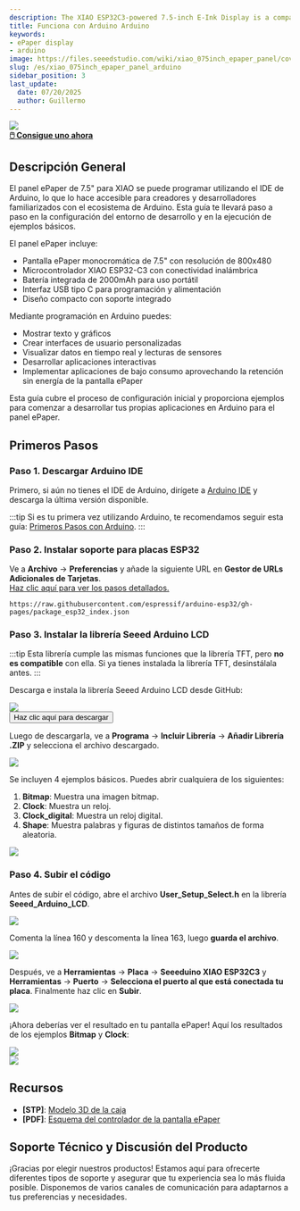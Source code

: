 ```yaml
---
description: The XIAO ESP32C3-powered 7.5-inch E-Ink Display is a compact, energy-efficient solution for showcasing data via Arduino. 
title: Funciona con Arduino Arduino
keywords:
- ePaper display
- arduino
image: https://files.seeedstudio.com/wiki/xiao_075inch_epaper_panel/cover2.webp
slug: /es/xiao_075inch_epaper_panel_arduino
sidebar_position: 3
last_update:
  date: 07/20/2025
  author: Guillermo
---
```


<div style={{textAlign:'center'}}><img src="https://files.seeedstudio.com/wiki/xiao_075inch_epaper_panel/203.png" style={{width:900, height:'auto'}}/></div>

<div className="get_one_now_container" style={{ textAlign: 'center' }}>
  <a className="get_one_now_item" href="https://www.seeedstudio.com/XIAO-7-5-ePaper-Panel-p-6416.html">
    <strong>
      <span style={{ color: '#FFFFFF', fontSize: '1.25rem' }}>🖱️ Consigue uno ahora</span>
    </strong>
  </a>
</div>

## Descripción General

El panel ePaper de 7.5" para XIAO se puede programar utilizando el IDE de Arduino, lo que lo hace accesible para creadores y desarrolladores familiarizados con el ecosistema de Arduino. Esta guía te llevará paso a paso en la configuración del entorno de desarrollo y en la ejecución de ejemplos básicos.

El panel ePaper incluye:

- Pantalla ePaper monocromática de 7.5" con resolución de 800x480
- Microcontrolador XIAO ESP32-C3 con conectividad inalámbrica
- Batería integrada de 2000mAh para uso portátil
- Interfaz USB tipo C para programación y alimentación
- Diseño compacto con soporte integrado

Mediante programación en Arduino puedes:

- Mostrar texto y gráficos
- Crear interfaces de usuario personalizadas
- Visualizar datos en tiempo real y lecturas de sensores
- Desarrollar aplicaciones interactivas
- Implementar aplicaciones de bajo consumo aprovechando la retención sin energía de la pantalla ePaper

Esta guía cubre el proceso de configuración inicial y proporciona ejemplos para comenzar a desarrollar tus propias aplicaciones en Arduino para el panel ePaper.

## Primeros Pasos

### Paso 1. Descargar Arduino IDE

Primero, si aún no tienes el IDE de Arduino, dirígete a [Arduino IDE](https://www.arduino.cc/en/software) y descarga la última versión disponible.

:::tip
Si es tu primera vez utilizando Arduino, te recomendamos seguir esta guía: [Primeros Pasos con Arduino](https://wiki.seeedstudio.com/Getting_Started_with_Arduino/).
:::

### Paso 2. Instalar soporte para placas ESP32

Ve a **Archivo** -> **Preferencias** y añade la siguiente URL en **Gestor de URLs Adicionales de Tarjetas**.  
[Haz clic aquí para ver los pasos detallados.](http://localhost:3000/XIAO_ESP32C3_Getting_Started/#software-setup)

```
https://raw.githubusercontent.com/espressif/arduino-esp32/gh-pages/package_esp32_index.json
```

### Paso 3. Instalar la librería Seeed Arduino LCD

:::tip
Esta librería cumple las mismas funciones que la librería TFT, pero **no es compatible** con ella. Si ya tienes instalada la librería TFT, desinstálala antes.
:::

Descarga e instala la librería Seeed Arduino LCD desde GitHub:

<div style={{ textAlign: 'center' }}>
  <img src="https://files.seeedstudio.com/wiki/xiao_075inch_epaper_panel/50.png" style={{ width: 800, height: 'auto' }} />
</div>

<div style={{ textAlign: 'center' }}>
  <a href="https://github.com/Seeed-Studio/Seeed_Arduino_LCD" target="_blank" rel="noopener noreferrer" style={{ textDecoration: 'none' }}>
    <button
      type="button"
      className="download"
      style={{
        backgroundColor: '#00A418',
        borderRadius: '8px',
        border: 'none',
        color: '#fff',
        padding: '12px 24px',
        fontSize: '16px',
        cursor: 'pointer',
      }}
    >
      Haz clic aquí para descargar
    </button>
  </a>
</div>

Luego de descargarla, ve a **Programa** -> **Incluir Librería** -> **Añadir Librería .ZIP** y selecciona el archivo descargado.

<div style={{ textAlign: 'center' }}>
  <img
    src="https://files.seeedstudio.com/wiki/xiao_075inch_epaper_panel/51.png"
    style={{ width: 800, height: 'auto' }}
  />
</div>

Se incluyen 4 ejemplos básicos. Puedes abrir cualquiera de los siguientes:

1. **Bitmap**: Muestra una imagen bitmap.  
2. **Clock**: Muestra un reloj.  
3. **Clock_digital**: Muestra un reloj digital.  
4. **Shape**: Muestra palabras y figuras de distintos tamaños de forma aleatoria.

<div style={{ textAlign: 'center' }}>
  <img
    src="https://files.seeedstudio.com/wiki/xiao_075inch_epaper_panel/52.png"
    style={{ width: 800, height: 'auto' }}
  />
</div>

### Paso 4. Subir el código

Antes de subir el código, abre el archivo **User_Setup_Select.h** en la librería **Seeed_Arduino_LCD**.

<div style={{ textAlign: 'center' }}>
  <img
    src="https://files.seeedstudio.com/wiki/xiao_075inch_epaper_panel/53.png"
    style={{ width: 800, height: 'auto' }}
  />
</div>

Comenta la línea 160 y descomenta la línea 163, luego **guarda el archivo**.

<div style={{ textAlign: 'center' }}>
  <img
    src="https://files.seeedstudio.com/wiki/xiao_075inch_epaper_panel/54.png"
    style={{ width: 800, height: 'auto' }}
  />
</div>

Después, ve a **Herramientas** -> **Placa** -> **Seeeduino XIAO ESP32C3** y **Herramientas** -> **Puerto** -> **Selecciona el puerto al que está conectada tu placa**. Finalmente haz clic en **Subir**.

<div style={{ textAlign: 'center' }}>
  <img
    src="https://files.seeedstudio.com/wiki/xiao_075inch_epaper_panel/55.png"
    style={{ width: 800, height: 'auto' }}
  />
</div>

¡Ahora deberías ver el resultado en tu pantalla ePaper! Aquí los resultados de los ejemplos **Bitmap** y **Clock**:

<div style={{ textAlign: 'center' }}>
  <img
    src="https://files.seeedstudio.com/wiki/xiao_075inch_epaper_panel/56.png"
    style={{ width: 800, height: 'auto' }}
  />
</div>

<div style={{ textAlign: 'center' }}>
  <img
    src="https://files.seeedstudio.com/wiki/xiao_075inch_epaper_panel/57.png"
    style={{ width: 800, height: 'auto' }}
  />
</div>

## Recursos

- **[STP]**: [Modelo 3D de la caja](https://files.seeedstudio.com/wiki/xiao_075inch_epaper_panel/3D_model.zip)
- **[PDF]**: [Esquema del controlador de la pantalla ePaper](https://files.seeedstudio.com/wiki/xiao_075inch_epaper_panel/ePaper_Driver_Board.pdf)


## Soporte Técnico y Discusión del Producto

¡Gracias por elegir nuestros productos! Estamos aquí para ofrecerte diferentes tipos de soporte y asegurar que tu experiencia sea lo más fluida posible. Disponemos de varios canales de comunicación para adaptarnos a tus preferencias y necesidades.


<div class="button_tech_support_container">
<a href="https://forum.seeedstudio.com/" class="button_forum"></a>
<a href="https://www.seeedstudio.com/contacts" class="button_email"></a>
</div>

<div class="button_tech_support_container">
<a href="https://discord.gg/kpY74apCWj" class="button_discord"></a>
<a href="https://github.com/Seeed-Studio/wiki-documents/discussions/69" class="button_discussion"></a>
</div>

